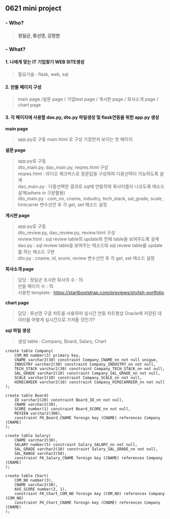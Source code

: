 
## **0621 mini project**
### - Who? 
>#### 정일균, 류선영, 강정현
### - What?
#### **1. 나에게 맞는 IT 기업찾기 WEB SITE생성**
> 필요기술 : flask, web, sql

#### **2. 만들 페이지 구성**
> main page /설문 page / 기업test page / 게시판 page / 회사소개 page / chart page

#### **3. 각 페이지에 사용할 dao.py, dto.py 파일생성 및 flask연동을 위한 app.py 생성**
**main page**
> app.py로 구동
> main.html 로 구성
> 가장먼저 보이는 첫 페이지

**설문 page**
> app.py로 구동 <br>
> dto_main.py, dao_main.py, reqres.html 구성 <br>
> reqres.html : 라디오 체크박스로 질문답을 구성하여 다중선택이 가능하도록 설계 <br>
> dao_main.py : 다중선택한 결과로 sql에 연동하여 회사이름이 나오도록 메소드 설계(where in 구문활용) <br>
> dto_main.py : com_no, cname, industry, tech_stack, sal_grade, scale, hirecarrer 변수선언 후 각 get, set 메소드 설정 <br>

**게시판 page**
> app.py로 구동 <br>
> dto_review.py, dao_review.py, review.html 구성 <br>
> review.html : sql review table의 update와 전체 table을 보여주도록 설계 <br>
> dao.py : sql review table을 보여주는 메소드와 sql review table를 update를 하는 메소드 구현 <br>
> dto.py : cname, id, score, review 변수선언 후 각 get, set 메소드 설정<br>

**회사소개 page**
> 담당 : 정일균
> 조사한 회사의 수 : 15 <br>
> 만들 페이지 수 : 15 <br>
> 사용한 template : https://startbootstrap.com/previews/stylish-portfolio <br>

**chart page**
> 담당 : 류선영
> 구글 차트를 사용하여 실시간 연동 차트형성
> Oracle에 저장된 데이터를 어떻게 실시간으로 가져올 것인가?

**sql 파일 생성**
> 생성 table : Company, Board, Salary, Chart

```
create table Company(
    COM_NO number(3) primary key,
    CNAME varchar2(30) constraint Company_CNAME_nn not null unique,
    INDUSTRY varchar2(30) constraint Company_INDUSTRY_nn not null,
    TECH_STACK varchar2(30) constraint Company_TECH_STACK_nn not null,
    SAL_GRADE varchar2(10) constraint Company_SAL_GRADE_nn not null, 
    SCALE varchar2(10) constraint Company_SCALE_nn not null,
    HIRECAREER varchar2(10) constraint Company_HIRECARREER_nn not null
);

create table Board(
    ID varchar2(20) constraint Board_ID_nn not null,
    CNAME varchar2(30),
    SCORE number(1) constraint Board_SCORE_nn not null,
    REVIEW varchar2(300),
    constraint FK_Board_CNAME foreign key (CNAME) references Company (CNAME)
);

create table Salary(
    CNAME varchar2(30),
    SALARY number(5) constraint Salary_SALARY_nn not null,
    SAL_GRADE varchar2(10) constraint Salary_SAL_GRADE_nn not null,
    SAL_RANGE varchar2(50),
    constraint FK_Salary_CNAME foreign key (CNAME) references Company (CNAME)
);

create table Chart(
    COM_NO number(3),
    CNAME varchar2(30),
    AVG_SCORE number(2, 1),
    constraint FK_Chart_COM_NO foreign key (COM_NO) references Company (COM_NO)
    constraint FK_Chart_CNAME foreign key (CNAME) references Company (CNAME)
);
```

